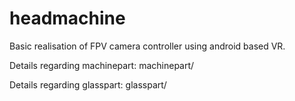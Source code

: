 # headmachine

Basic realisation of FPV camera controller using android based VR.

Details regarding machinepart: machinepart/

Details regarding glasspart: glasspart/